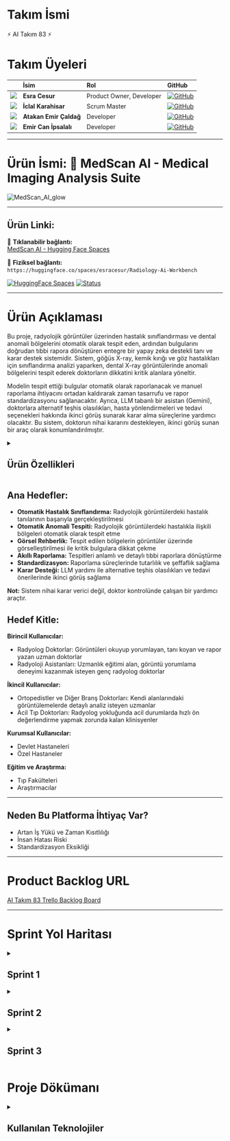 # Takım İsmi
⚡ AI Takım 83 ⚡


# Takım Üyeleri


|  | İsim | Rol | GitHub |
|:--------:|:-----|:----|:-------|
| <img src="https://avatars.githubusercontent.com/EsraCesur4?s=100" width="50"/> | **Esra Cesur** | Product Owner, Developer | [![GitHub](https://img.shields.io/badge/GitHub-181717?style=flat&logo=github)](https://github.com/EsraCesur4) |
| <img src="https://avatars.githubusercontent.com/iclal02?s=100" width="50"/> | **İclal Karahisar** | Scrum Master | [![GitHub](https://img.shields.io/badge/GitHub-181717?style=flat&logo=github)](https://github.com/iclal02) |
| <img src="https://avatars.githubusercontent.com/atakancaldag?s=100" width="50"/> | **Atakan Emir Çaldağ** | Developer | [![GitHub](https://img.shields.io/badge/GitHub-181717?style=flat&logo=github)](https://github.com/atakancaldag) |
| <img src="https://avatars.githubusercontent.com/emiripsalali?s=100" width="50"/> | **Emir Can İpsalalı** | Developer | [![GitHub](https://img.shields.io/badge/GitHub-181717?style=flat&logo=github)](https://github.com/emiripsalali) |
---
# Ürün İsmi: 🩻 MedScan AI - Medical Imaging Analysis Suite

<img width="1536" height="613" alt="MedScan_AI_glow" src="https://github.com/user-attachments/assets/f656625e-a6a5-434d-9d1f-07482b1ce90b" />

---

## Ürün Linki:

🔗 **Tıklanabilir bağlantı:**  
[MedScan AI - Hugging Face Spaces](https://huggingface.co/spaces/esracesur/Radiology-Ai-Workbench)

📎 **Fiziksel bağlantı:**  
`https://huggingface.co/spaces/esracesur/Radiology-Ai-Workbench`


[![HuggingFace Spaces](https://img.shields.io/badge/Deployed-HuggingFace-blue?style=flat-square&logo=huggingface)](https://huggingface.co/spaces/esracesur/Radiology-Ai-Workbench)
[![Status](https://img.shields.io/badge/Status-Online-brightgreen?style=flat-square)](https://huggingface.co/spaces/esracesur/Radiology-Ai-Workbench)

---

# Ürün Açıklaması

Bu proje, radyolojik görüntüler üzerinden hastalık sınıflandırması ve dental anomali bölgelerini otomatik olarak tespit eden, ardından bulgularını doğrudan tıbbi rapora dönüştüren entegre bir yapay zeka destekli tanı ve karar destek sistemidir. Sistem, göğüs X-ray, kemik kırığı ve göz hastalıkları için sınıflandırma analizi yaparken, dental X-ray görüntülerinde anomali bölgelerini tespit ederek doktorların dikkatini kritik alanlara yöneltir.

Modelin tespit ettiği bulgular otomatik olarak raporlanacak ve manuel raporlama ihtiyacını ortadan kaldırarak zaman tasarrufu ve rapor standardizasyonu sağlanacaktır. Ayrıca, LLM tabanlı bir asistan (Gemini), doktorlara alternatif teşhis olasılıkları, hasta yönlendirmeleri ve tedavi seçenekleri hakkında ikinci görüş sunarak karar alma süreçlerine yardımcı olacaktır. Bu sistem, doktorun nihai kararını destekleyen, ikinci görüş sunan bir araç olarak konumlandırılmıştır.

<details>
  <summary><h2>Ürün Özellikleri</h2></summary>
  
# 🩻 MedScan AI - Medical Imaging Analysis Suite

## 🫁 Göğüs X-Ray Analizi

- **4-Sınıf CNN Modeli**: `Normal`, `COVID-19`, `Pneumonia`, `Tuberculosis`
- **Sınıflandırma**: Hastalık türü belirleme
- **Görüntü Filtreleri**: `Original`, `Negative`, `Green Channel`, `CLAHE`

---

## 🦴 Kemik Kırığı Tespiti

- **2-Aşamalı Sistem**:
  - Aşama 1: Binary Classification (`Fractured / Not Fractured`) 
  - Aşama 2: Multi-class Fracture Typing 
- **10 Kırık Türü**:
  - `Avulsion`, `Comminuted`, `Fracture Dislocation`, `Greenstick`, `Hairline`,  
    `Impacted`, `Longitudinal`, `Oblique`, `Pathological`, `Spiral`
- **Sınıflandırma**: Kırık varlığı ve türü belirleme

---

## 🦷 Dental X-Ray Analizi

- **YOLOv8 Object Detection**:
  - `Cavities`, `Fillings`, `Impacted_Teeth`, `Implants`
- **Bounding Box Visualization**: Anomali bölgelerinin işaretlenmesi
- **Çoklu Tespit**: Tek görüntüde birden fazla dental problemin konumsal tespiti
- **Anomali Lokalizasyonu**: Dental sorunların görüntü üzerinde gösterimi

---

## 👁️‍🗨️ Göz Fundus Analizi

- **5-Sınıf EfficientNetB3 Modeli**:
  - `ARMD`, `Cataract`, `Diabetic Retinopathy`, `Glaucoma`, `Normal`
- **Sınıflandırma**: Retinal hastalık türü belirleme

---

## 🤖 Gemini AI Entegrasyonu

- **Medical Assistant**: Analiz sonuçlarına dair etkileşimli soru-cevap
- **Contextual Analysis**: Bulguların tıbbi olarak yorumlanması
- **Treatment Recommendations**: Tedavi ve yönlendirme önerileri

---

## 🧑‍💻 Gelişmiş Kullanıcı Arayüzü

- **Otomatik Rapor Üretimi**: Tıbbi analiz sonrası otomatik metin oluşturma
- **Zoom & Pan**: `0.5x` – `3x` görsellerde yakınlaştırma ve kaydırma desteği
- **Drag & Drop Upload**: Görüntü yüklemeyi kolaylaştıran sistem
- **Responsive Design**: Mobil ve masaüstü uyumlu arayüz
- **Login**: Doktor girişi ve oturum yönetimi
- **PDF Export**: Otomatik raporların PDF formatında dışa aktarımı

  
</details>

## Ana Hedefler:

- **Otomatik Hastalık Sınıflandırma:** Radyolojik görüntülerdeki hastalık tanılarının başarıyla gerçekleştirilmesi
- **Otomatik Anomali Tespiti:** Radyolojik görüntülerdeki hastalıkla ilişkili bölgeleri otomatik olarak tespit etme
- **Görsel Rehberlik:** Tespit edilen bölgelerin görüntüler üzerinde görselleştirilmesi ile kritik bulgulara dikkat çekme 
- **Akıllı Raporlama:** Tespitleri anlamlı ve detaylı tıbbi raporlara dönüştürme
- **Standardizasyon:** Raporlama süreçlerinde tutarlılık ve şeffaflık sağlama
- **Karar Desteği:** LLM yardımı ile alternative teşhis olasılıkları ve tedavi önerilerinde ikinci görüş sağlama

**Not:** Sistem nihai karar verici değil, doktor kontrolünde çalışan bir yardımcı araçtır.

## Hedef Kitle:

**Birincil Kullanıcılar:**
- Radyolog Doktorlar: Görüntüleri okuyup yorumlayan, tanı koyan ve rapor yazan uzman doktorlar
- Radyoloji Asistanları: Uzmanlık eğitimi alan, görüntü yorumlama deneyimi kazanmak isteyen genç radyolog doktorlar

**İkincil Kullanıcılar:**
- Ortopedistler ve Diğer Branş Doktorları: Kendi alanlarındaki görüntülemelerde detaylı analiz isteyen uzmanlar
- Acil Tıp Doktorları: Radyolog yokluğunda acil durumlarda hızlı ön değerlendirme yapmak zorunda kalan klinisyenler

**Kurumsal Kullanıcılar:**
- Devlet Hastaneleri
- Özel Hastaneler

**Eğitim ve Araştırma:**
- Tıp Fakülteleri
- Araştırmacılar

---

## Neden Bu Platforma İhtiyaç Var?

- Artan İş Yükü ve Zaman Kısıtlılığı
- İnsan Hatası Riski
- Standardizasyon Eksikliği

---


# Product Backlog URL

[AI Takım 83 Trello Backlog Board](https://trello.com/b/zEVe7Gs3/radyolojik-gorseller-uzerinden-otomatik-tani-ve-raporlama-sistemi)


---
# Sprint Yol Haritası
<details>
  <summary><h2>Sprint 1</h2></summary>

## Sprint Notları
Sprint süresince yapılması planlanan görevler backlog içerisine tanımlanmıştır.  
Projenin temel yapısı oluşturulmuştur.

---

##  Sprint Puanları

- **Toplam Backlog Puanı:** 340 puan  
- **Sprint 1 Hedefi:** 100 puan

**Sprint 1 içeriği:**
- Altyapı kurulumu  
- Veri toplama  
- İlk model eğitimi  
- İlk arayüz tasarımı

---

## 🗣 Daily Scrum

Günlük scrum toplantılarımız **WhatsApp grubu üzerinden yazılı olarak** gerçekleştirilmiştir.  
Her gün ekip üyeleri tarafından:

-  Bir önceki gün yapılan işler  
-  O gün planlanan görevler  
-  Karşılaşılan engeller veya ihtiyaç duyulan destekler  

belirli bir formatla gruba aktarılmıştır.

🗂 **Günlük konuşma kayıtları:**  
📄 [daily.pdf](Documentation/daily.pdf)

---

##  Sprint Board

![Sprint Board](Documentation/trello1.png)

---

## Ürün Durumu (Ekran Görüntüleri)

![RadiologyWorkbench_Web_Arayüzü_1](https://github.com/user-attachments/assets/f7a2cd72-cbe2-4072-b9cc-6ef964cadde9)


![RadiologyWorkbench_Web_Arayüzü_2](https://github.com/user-attachments/assets/3e39d3ff-a82f-4600-b610-9cd98fa6b021)


![Binary_Classification_densenet](https://github.com/user-attachments/assets/b13ead65-89b2-44f6-be66-39e6acbbc20f)

---

##  Sprint Review

- Göğüs X-ray verileri başarıyla toplanmış ve analiz edilmiştir.
- Veriler üzerinde, hastalıklı ve sağlıklı etiketlerine göre bir ikili (binary) sınıflandırma modeli geliştirilmiştir.
- Hastalıklı olarak etiketlenmiş veriler üzerinde çok sınıflı (multi-class) sınıflandırma modeli bulunmuştur.  
- Görselleştirme ve anomali işaretleme bir sonraki sprint'e ertelendi.  
- Raporlama için Gemini entegrasyonu planlandı fakat henüz başlatılmadı. Prompt yapıları Sprint 2’ye aktarılmıştır.  
- Sistem, ileride farklı vücut bölgelerini analiz edebilecek şekilde genişletilebilir.
- Web sitesine yönelik genel bir kullanıcı arayüzü tasarımı gerçekleştirildi.

 **Sprint Review Katılımcıları:**
- Esra Cesur  
- İclal Karahisar  
- Atakan Emir Çaldağ  
- Emir Can İpsalalı

---

## Sprint Retrospective

- Toplantı zamanları belirlendi.  
- Takım içi görev dağılımları yapıldı.

</details>


<details>
  <summary><h2>Sprint 2</h2></summary>

## Sprint Notları
Sprint 2 kapsamında model geliştirme çalışmaları devam ettirilmiş, görselleştirme ve göğüs X-ray görüntülerinin sınıflandırılması yapılmıştır.  
Ayrıca, sistemin hem frontend hem de backend tarafında geliştirme çalışmaları gerçekleştirilmiştir.

---

##  Sprint Puanları

- **Toplam Backlog Puanı:** 340 puan  
- **Sprint 2 Hedefi:** 120 puan

**Sprint 2 içeriği:**
- Ana modellerin eğitimi  
- Görselleştirme çıktılarının alınması  
- LLM destekli raporlama sistemine başlangıç  
- Frontend ve backend geliştirmeleri  

---

## 🗣 Daily Scrum

Günlük scrum toplantılarımız **WhatsApp grubu üzerinden yazılı olarak** gerçekleştirilmiştir.  

🗂 **Günlük konuşma kayıtları:**  
📄 [daily2.pdf](Documentation/daily2.pdf)

---

##  Sprint Board

![Sprint Board](Documentation/trello2.png)

---

## Ürün Durumu (Ekran Görüntüleri)

![RadiologyWorkbench_Login_Arayüzü](https://github.com/user-attachments/assets/81fd4265-a102-4f0d-8c31-dff87649044d)

![RadiologyWorkbench_Web_Arayüzü_Model_No_Finding](https://github.com/user-attachments/assets/39f2d190-06b1-44bb-903d-9b0784459859
)

![RadiologyWorkbench_Web_Arayüzü_Model_Findings_Detected](https://github.com/user-attachments/assets/ac744a94-6b8b-487c-8d9e-74af5ffb37f2
)

![RadiologyWorkbench_Web_Arayüzü_Assistant_Answer](https://github.com/user-attachments/assets/07777a35-53fa-4be7-b426-5d03f7024a25
)

---

##  Sprint Review

- Göğüs X-ray verileri sınıflandırılarak analiz edilmiştir.  
- Görselleştirme çıktıları başarıyla alınmış ve yorumlanmıştır.  
- LLM entegrasyonu başlatılmıştır (rapor üretimi için prompt çalışmaları yapılmıştır).  
- Hastalıklı olarak etiketlenmiş veriler üzerinde çok sınıflı (multi-class) sınıflandırma modeli eğitilmiştir.  
- Raporlama sistemine yönelik prototipleme süreci başlatılmıştır.

**Sprint Review Katılımcıları:**
- Esra Cesur  
- İclal Karahisar  
- Atakan Emir Çaldağ  
- Emir Can İpsalalı

---

## Sprint Retrospective

- Görselleştirme çıktıları, model doğruluğuyla tutarlı şekilde başarılı sonuçlar verdi.  
- Bir sonraki sprintte sistem entegrasyonu ve demo yayınına ağırlık verilecek.

</details>


<details>
  <summary><h2>Sprint 3</h2></summary>


Sprint 3 kapsamında sistemin kapsamı genişletilerek sadece göğüs röntgeni değil, **diş** ve **kemik** gibi farklı anatomik bölgeler için de analiz yapılabilecek şekilde altyapı güncellenmiştir.  
Ayrıca, uygulamanın erişilebilirliğini artırmak amacıyla bir **canlı demo Hugging Face üzerinde** yayınlanmıştır.
Frontend'de kullanıcı deneyimini iyileştiren tasarım değişiklikleri yapılmış, raporlama çıktıları daha kullanıcı dostu hale getirilmiştir.

## 🗣 Daily Scrum

Günlük scrum toplantılarımız yine **WhatsApp grubu üzerinden yazılı olarak** gerçekleştirilmiştir.

## Ürün Durumu (Ekran Görüntüleri)
---
📍 **Giriş Arayüzü Ekranları**

| Login Sayfası | Request Access | Forgot Password |
|------------------|------------------|--------------------|
| <img src="Documentation/predicted/login.png" width="300"/> | <img src="Documentation/predicted/request_access.png" width="300"/> | <img src="Documentation/predicted/forgot_password.png" width="300"/> |

---

📍 **Göğüs X-Ray Sınıflandırma Sonucu:**

| Tahmin Öncesi | Tahmin Sonrası |
|----------------------|---------------------|
| <img src="https://github.com/user-attachments/assets/bf5cc43d-7dd8-4f41-8c89-659de94bed1a" width="460"/> | <img src="Documentation/predicted/chest.png" width="460"/> |


---

📍 **Goz Hastaliklari Siniflandirma Sonucu:**  
| Tahmin Öncesi | Tahmin Sonrası |
|----------------------|---------------------|
| <img src="Documentation/image/ocular_disease.png" width="460"/> | <img src="Documentation/predicted/ocular.png" width="460"/> |

---

📍 **Diş Görüntüsü Anomali Görselleştirmesi:**  
| Tahmin Öncesi | Tahmin Sonrası |
|----------------------|---------------------|
| <img src="Documentation/image/dental_xray.png" width="460"/> | <img src="Documentation/predicted/dental.png" width="460"/> |

---

📍 **Kemik Sınıflandırma Sonucu:**  
| Tahmin Öncesi | Tahmin Sonrası |
|----------------------|---------------------|
| <img src="Documentation/image/bone_fracture.png" width="460"/> | <img src="Documentation/predicted/bone_fracture.png" width="460"/> |

---

📍 **Otomatik Rapor Oluşturma Çıktıları:**  
| Göğüs Sınıflandırma Raporu | Kemik Sınıflandırma Raporu | Göz Sınıflandırma Raporu | Diş Anomali Raporu |
|------------------------------|-------------------------------|------------------------------|------------------------|
| <img src="Documentation/predicted/chest_report.png" width="250"/> | <img src="Documentation/predicted/bone_fracture_report.png" width="250"/> | <img src="Documentation/predicted/ocular_report.png" width="250"/> | <img src="Documentation/predicted/dental_report.png" width="250"/> |


---

### Canlı Uygulama: Hugging Face Spaces    

![HuggingFace Spaces](https://img.shields.io/badge/Deployed-HuggingFace-blue?style=flat-square&logo=huggingface)
![Status](https://img.shields.io/badge/Status-Online%20-brightgreen?style=flat-square)

Uygulama, daha geniş kullanıcı kitlesinin test edebilmesi amacıyla Hugging Face üzerinde canlıya alınmıştır. Hugging Face Spaces üzerinde tüm özellikleriyle yayınlanmıştır ve herkese açıktır.    

🔗 Website Linki: [MedScan AI - Hugging Face Spaces](https://huggingface.co/spaces/esracesur/Radiology-Ai-Workbench)   

--- 

## 🚀 Uygulama Kullanımı ve Yayın Ortamı

Proje, gerçek kullanıcı deneyimini iyileştirmek ve kullanımı daha pratik hale getirmek amacıyla, gerçek hayatta birebir karşılığı olmayan "kart numarası" ve "hastane ID" gibi giriş alanları sistemden kaldırılarak sadeleştirilmiştir.  
Bu sadeleştirme sayesinde kullanıcıların sistemi keşfetmesi, test etmesi ve öğrenmesi kolaylaştırılmıştır. Modelin yuklenmesi basarisiz olmasi durumunda gemini ai ile model analiz edilip, sistemi korumaya alinmistir.

Uygulama halen geliştirilmeye devam etmekte olup; eksik yönleri giderilerek işlevselliği artırılacaktır.

🔗 **Canlı Uygulama Adresi:**  
[http://34.78.167.90:8000](http://34.78.167.90:8000)

🔐 **Test Hesapları:**

| Rol    | TC Kimlik No   | Şifre      |
|--------|----------------|------------|
| Admin  | 12345678901    | admin123   |
| Doktor | 98765432109    | doctor123  |

📍 **Canlı Demo (in Development)**  

|  Giriş Sekmesi | Göğüs X-Ray Görüntüleme ve Raporlama |
|------------------|-----------------------------------------|
| <img src="Documentation/image/light_login.png" width="460"/> | <img src="Documentation/image/light_dashboard.png" width="460"/> |

</details>

# Proje Dökümanı

<details>
  <summary><h2>Kullanılan Teknolojiler</h2></summary>

### Backend
- **Framework**: Flask `v2.3.3`
- **AI/ML Kütüphaneleri**:
  - TensorFlow `v2.13.0`
  - PyTorch `v2.0.1`
- **Görüntü İşleme**:
  - OpenCV
  - Ultralytics YOLOv8
- **LLM Entegrasyonu**: Google Gemini AI

### Frontend
- **Template Engine**: Jinja2 + modern CSS
- **JavaScript**: Vanilla JS (ES6+)
- **PDF Oluşturma**: `html2pdf.js` ile PDF çıktısı
- **Responsive Tasarım**: Mobil öncelikli (mobile-first) yaklaşım

### Yayınlama & Ortam
- **Platform**: Hugging Face Spaces (Online)
- **Konteynerleştirme**: Docker uyumlu yapı
- **Çalışma Ortamı**: Python `v3.9+`
- **Bağımlılıklar**: Optimize edilmiş `requirements.txt`
</details>
